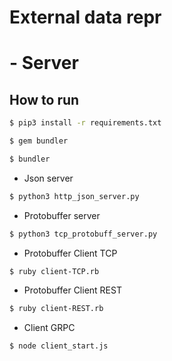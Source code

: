 # External data repr

# - Server

## How to run

```bash
$ pip3 install -r requirements.txt
```

```bash
$ gem bundler
```

```bash
$ bundler 
```

- Json server

```bash
$ python3 http_json_server.py
```

- Protobuffer server

```bash
$ python3 tcp_protobuff_server.py
```

- Protobuffer Client TCP

```bash
$ ruby client-TCP.rb 
```

- Protobuffer Client REST

```bash
$ ruby client-REST.rb 
```

- Client GRPC

```bash
$ node client_start.js 
```

